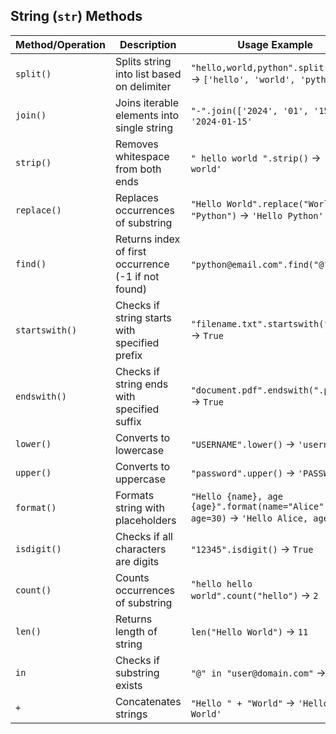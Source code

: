## String (`str`) Methods

| Method/Operation | Description                                         | Usage Example                                                                      |
| ---------------- | --------------------------------------------------- | ---------------------------------------------------------------------------------- |
| `split()`        | Splits string into list based on delimiter          | `"hello,world,python".split(",")` → `['hello', 'world', 'python']`                 |
| `join()`         | Joins iterable elements into single string          | `"-".join(['2024', '01', '15'])` → `'2024-01-15'`                                  |
| `strip()`        | Removes whitespace from both ends                   | `" hello world ".strip()` → `'hello world'`                                        |
| `replace()`      | Replaces occurrences of substring                   | `"Hello World".replace("World", "Python")` → `'Hello Python'`                      |
| `find()`         | Returns index of first occurrence (-1 if not found) | `"python@email.com".find("@")` → `6`                                               |
| `startswith()`   | Checks if string starts with specified prefix       | `"filename.txt".startswith("file")` → `True`                                       |
| `endswith()`     | Checks if string ends with specified suffix         | `"document.pdf".endswith(".pdf")` → `True`                                         |
| `lower()`        | Converts to lowercase                               | `"USERNAME".lower()` → `'username'`                                                |
| `upper()`        | Converts to uppercase                               | `"password".upper()` → `'PASSWORD'`                                                |
| `format()`       | Formats string with placeholders                    | `"Hello {name}, age {age}".format(name="Alice", age=30)` → `'Hello Alice, age 30'` |
| `isdigit()`      | Checks if all characters are digits                 | `"12345".isdigit()` → `True`                                                       |
| `count()`        | Counts occurrences of substring                     | `"hello hello world".count("hello")` → `2`                                         |
| `len()`          | Returns length of string                            | `len("Hello World")` → `11`                                                        |
| `in`             | Checks if substring exists                          | `"@" in "user@domain.com"` → `True`                                                |
| `+`              | Concatenates strings                                | `"Hello " + "World"` → `'Hello World'`                                             |
